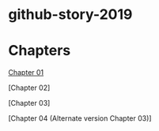 # github-story-2019

# Chapters

[Chapter 01](https://tykhaw.github.io/github-story-2019/Chapter1.html)

[Chapter 02]

[Chapter 03]

[Chapter 04 (Alternate version Chapter 03)]